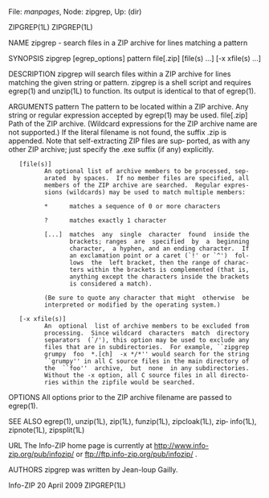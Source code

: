 File: *manpages*,  Node: zipgrep,  Up: (dir)

ZIPGREP(1L)                                                        ZIPGREP(1L)



NAME
       zipgrep - search files in a ZIP archive for lines matching a pattern

SYNOPSIS
       zipgrep     [egrep_options]     pattern     file[.zip]    [file(s) ...]
       [-x xfile(s) ...]

DESCRIPTION
       zipgrep will search files within a ZIP archive for lines  matching  the
       given  string  or  pattern.   zipgrep  is  a  shell script and requires
       egrep(1) and unzip(1L) to function.  Its output is identical to that of
       egrep(1).

ARGUMENTS
       pattern
              The  pattern  to  be  located  within a ZIP archive.  Any
              string or regular expression accepted by egrep(1) may  be
              used.   file[.zip]  Path  of  the ZIP archive.  (Wildcard
              expressions for the ZIP archive name are not  supported.)
              If  the literal filename is not found, the suffix .zip is
              appended.  Note that self-extracting ZIP files  are  sup‐
              ported,  as  with any other ZIP archive; just specify the
              .exe suffix (if any) explicitly.

       [file(s)]
              An optional list of archive members to be processed, sep‐
              arated  by spaces.  If no member files are specified, all
              members of the ZIP archive are searched.  Regular expres‐
              sions (wildcards) may be used to match multiple members:

              *      matches a sequence of 0 or more characters

              ?      matches exactly 1 character

              [...]  matches  any  single  character  found  inside the
                     brackets; ranges  are  specified  by  a  beginning
                     character,  a hyphen, and an ending character.  If
                     an exclamation point or a caret (`!' or `^')  fol‐
                     lows  the  left bracket, then the range of charac‐
                     ters within the brackets is complemented (that is,
                     anything except the characters inside the brackets
                     is considered a match).

              (Be sure to quote any character that might  otherwise  be
              interpreted or modified by the operating system.)

       [-x xfile(s)]
              An  optional  list of archive members to be excluded from
              processing.  Since wildcard  characters  match  directory
              separators  (`/'), this option may be used to exclude any
              files that are in subdirectories.  For example, ``zipgrep
              grumpy  foo  *.[ch]  -x */*'' would search for the string
              ``grumpy'' in all C source files in the main directory of
              the  ``foo''  archive,  but  none  in any subdirectories.
              Without the -x option, all C source files in all directo‐
              ries within the zipfile would be searched.

OPTIONS
       All  options  prior  to  the  ZIP archive filename are passed to
       egrep(1).

SEE ALSO
       egrep(1), unzip(1L),  zip(1L),  funzip(1L),  zipcloak(1L),  zip‐
       info(1L), zipnote(1L), zipsplit(1L)

URL
       The Info-ZIP home page is currently at
       http://www.info-zip.org/pub/infozip/
       or
       ftp://ftp.info-zip.org/pub/infozip/ .

AUTHORS
       zipgrep was written by Jean-loup Gailly.



Info-ZIP                         20 April 2009                     ZIPGREP(1L)
